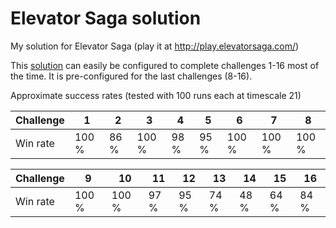 # Elevator Saga solution
My solution for Elevator Saga (play it at http://play.elevatorsaga.com/)

This [solution](fairclosest.js) can easily be configured to complete challenges 1-16 most of the time.
It is pre-configured for the last challenges (8-16).

Approximate success rates (tested with 100 runs each at timescale 21)

Challenge | 1        | 2        | 3        | 4        | 5        | 6        | 7        | 8
----------|----------|----------|----------|----------|----------|----------|----------|----------
Win rate  | 100 %    | 86 %     | 100 %    | 98 %     | 95 %     | 100 %    | 100 %    | 100 %

Challenge | 9        | 10       | 11       | 12       | 13       | 14       | 15       | 16
----------|----------|----------|----------|----------|----------|----------|----------|----------
Win rate  | 100 %    | 100 %    | 97 %     | 95 %     | 74 %     | 48 %     | 64 %     | 84 %
